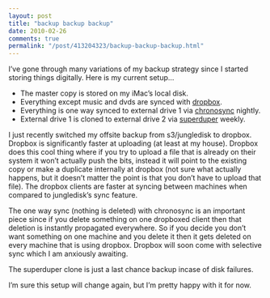 ```yaml
---
layout: post
title: "backup backup backup"
date: 2010-02-26
comments: true
permalink: "/post/413204323/backup-backup-backup.html"
---
```


I’ve gone through many variations of my backup strategy since I started storing things digitally. Here is my current setup…

* The master copy is stored on my iMac’s local disk.
* Everything except music and dvds are synced with [dropbox](http://www.dropbox.com/).
* Everything is one way synced to external drive 1 via [chronosync](http://www.econtechnologies.com/pages/cs/chrono_overview.html) nightly.
* External drive 1 is cloned to external drive 2 via [superduper](http://www.shirt-pocket.com/SuperDuper/SuperDuperDescription.html) weekly.

I just recently switched my offsite backup from s3/jungledisk to dropbox. Dropbox is significantly faster at uploading (at least at my house). Dropbox does this cool thing where if you try to upload a file that is already on their system it won’t actually push the bits, instead it will point to the existing copy or make a duplicate internally at dropbox (not sure what actually happens, but it doesn’t matter the point is that you don’t have to upload that file). The dropbox clients are faster at syncing between machines when compared to jungledisk’s sync feature.

The one way sync (nothing is deleted) with chronosync is an important piece since if you delete something on one dropboxed client then that deletion is instantly propagated everywhere. So if you decide you don’t want something on one machine and you delete it then it gets deleted on every machine that is using dropbox. Dropbox will soon come with selective sync which I am anxiously awaiting.

The superduper clone is just a last chance backup incase of disk failures.

I’m sure this setup will change again, but I’m pretty happy with it for now.

